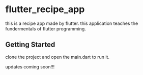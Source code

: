 # flutter_recipe_app

this is a recipe app made by flutter.
this application teaches the fundermentals of flutter programming.

## Getting Started

clone the project and open the main.dart to run it.

updates coming soon!!!